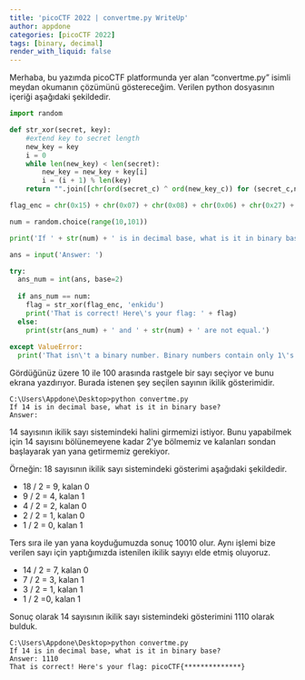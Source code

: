 ```yaml
---
title: 'picoCTF 2022 | convertme.py WriteUp'
author: appdone
categories: [picoCTF 2022]
tags: [binary, decimal]
render_with_liquid: false
---
```


Merhaba, bu yazımda picoCTF platformunda yer alan “convertme.py” isimli meydan okumanın çözümünü göstereceğim. Verilen python dosyasının içeriği aşağıdaki şekildedir.

```py
import random

def str_xor(secret, key):
    #extend key to secret length
    new_key = key
    i = 0
    while len(new_key) < len(secret):
        new_key = new_key + key[i]
        i = (i + 1) % len(key)        
    return "".join([chr(ord(secret_c) ^ ord(new_key_c)) for (secret_c,new_key_c) in zip(secret,new_key)])

flag_enc = chr(0x15) + chr(0x07) + chr(0x08) + chr(0x06) + chr(0x27) + chr(0x21) + chr(0x23) + chr(0x15) + chr(0x5f) + chr(0x05) + chr(0x08) + chr(0x2a) + chr(0x1c) + chr(0x5e) + chr(0x1e) + chr(0x1b) + chr(0x3b) + chr(0x17) + chr(0x51) + chr(0x5b) + chr(0x58) + chr(0x5c) + chr(0x3b) + chr(0x42) + chr(0x57) + chr(0x5c) + chr(0x0d) + chr(0x5f) + chr(0x06) + chr(0x46) + chr(0x5c) + chr(0x13)

num = random.choice(range(10,101))

print('If ' + str(num) + ' is in decimal base, what is it in binary base?')

ans = input('Answer: ')

try:
  ans_num = int(ans, base=2)
  
  if ans_num == num:
    flag = str_xor(flag_enc, 'enkidu')
    print('That is correct! Here\'s your flag: ' + flag)
  else:
    print(str(ans_num) + ' and ' + str(num) + ' are not equal.')
  
except ValueError:
  print('That isn\'t a binary number. Binary numbers contain only 1\'s and 0\'s')
```

Gördüğünüz üzere 10 ile 100 arasında rastgele bir sayı seçiyor ve bunu ekrana yazdırıyor. Burada istenen şey seçilen sayının ikilik gösterimidir.

```console
C:\Users\Appdone\Desktop>python convertme.py
If 14 is in decimal base, what is it in binary base?
Answer:
```

14 sayısının ikilik sayı sistemindeki halini girmemizi istiyor. Bunu yapabilmek için 14 sayısını bölünemeyene kadar 2'ye bölmemiz ve kalanları sondan başlayarak yan yana getirmemiz gerekiyor.

Örneğin: 18 sayısının ikilik sayı sistemindeki gösterimi aşağıdaki şekildedir.
- 18 / 2 = 9, kalan 0
- 9 / 2 = 4, kalan 1
- 4 / 2 = 2, kalan 0
- 2 / 2 = 1, kalan 0
- 1 / 2 = 0, kalan 1

Ters sıra ile yan yana koyduğumuzda sonuç 10010 olur. Aynı işlemi bize verilen sayı için yaptığımızda istenilen ikilik sayıyı elde etmiş oluyoruz.

- 14 / 2 = 7, kalan 0
- 7 / 2 = 3, kalan 1
- 3 / 2 = 1, kalan 1
- 1 / 2 =0, kalan 1

Sonuç olarak 14 sayısının ikilik sayı sistemindeki gösterimini 1110 olarak bulduk.

```console
C:\Users\Appdone\Desktop>python convertme.py
If 14 is in decimal base, what is it in binary base?
Answer: 1110
That is correct! Here's your flag: picoCTF{**************}
```

